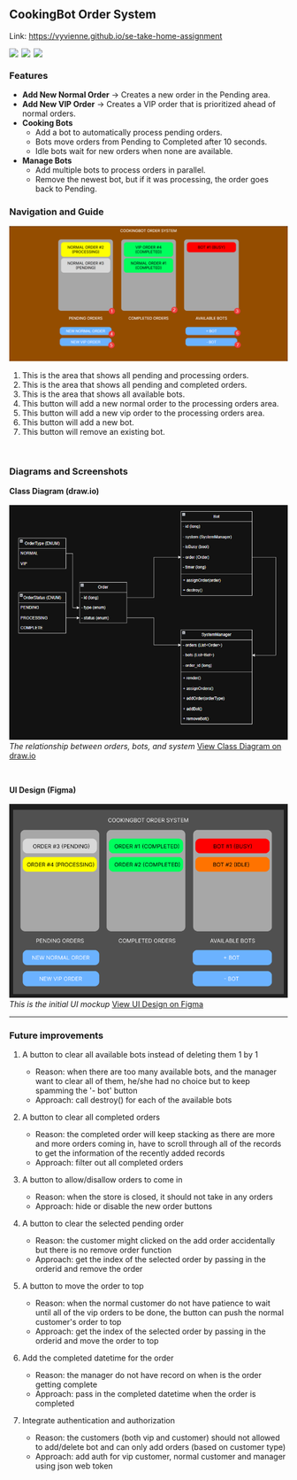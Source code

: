 ## CookingBot Order System
Link: https://vyvienne.github.io/se-take-home-assignment

<div style="display: flex; flex-wrap: wrap; gap: 6px; align-items: center;">
  <img src="https://img.shields.io/badge/-HTML5-E34F26?logo=html5&logoColor=white&style=flat" />
  <img src="https://img.shields.io/badge/-CSS3-1572B6?logo=css&logoColor=white&style=flat" />
  <img src="https://img.shields.io/badge/-JavaScript-F7DF1E?logo=javascript&logoColor=black&style=flat" />
</div>

### Features
- **Add New Normal Order** -> Creates a new order in the Pending area.  
- **Add New VIP Order** -> Creates a VIP order that is prioritized ahead of normal orders.  
- **Cooking Bots**  
  - Add a bot to automatically process pending orders.  
  - Bots move orders from Pending to Completed after 10 seconds.  
  - Idle bots wait for new orders when none are available.  
- **Manage Bots**  
  - Add multiple bots to process orders in parallel.  
  - Remove the newest bot, but if it was processing, the order goes back to Pending.  

### Navigation and Guide
<img src="./asset/navigation_and_guide.png" width="600"/>  

1. This is the area that shows all pending and processing orders. 
2. This is the area that shows all pending and completed orders.
3. This is the area that shows all available bots.
4. This button will add a new normal order to the processing orders area.
5. This button will add a new vip order to the processing orders area.
6. This button will add a new bot.
7. This button will remove an existing bot.

<br/>
 

### Diagrams and Screenshots

**Class Diagram (draw.io)**  
<br/>
<img src="./asset/class_diagram.png" width="600"/>  
*The relationship between orders, bots, and system*
[View Class Diagram on draw.io](https://drive.google.com/file/d/12zSYeIzdkkMp3QczAnlS6P3vISCX_QhL/view?usp=drive_link)

<br/>

**UI Design (Figma)**  
<br/>
<img src="./asset/ui_design.png" width="600"/>  
*This is the initial UI mockup*
[View UI Design on Figma](https://www.figma.com/design/nme8PYrXDRU8C6xlA7H4EL/FeedMe?node-id=0-1&t=zVPh4efur1SM4amj-1)

---

### Future improvements
1) A button to clear all available bots instead of deleting them 1 by 1
   - Reason: when there are too many available bots, and the manager want to clear all of them, he/she had no choice but to keep spamming the '- bot' button
   - Approach: call destroy() for each of the available bots

2) A button to clear all completed orders
   - Reason: the completed order will keep stacking as there are more and more orders coming in, have to scroll through all of the records to get the information of the recently added records
   - Approach: filter out all completed orders

3) A button to allow/disallow orders to come in
   - Reason: when the store is closed, it should not take in any orders
   - Approach: hide or disable the new order buttons

4) A button to clear the selected pending order
   - Reason: the customer might clicked on the add order accidentally but there is no remove order function
   - Approach: get the index of the selected order by passing in the orderid and remove the order

5) A button to move the order to top
   - Reason: when the normal customer do not have patience to wait until all of the vip orders to be done, the button can push the normal customer's order to top
   - Approach: get the index of the selected order by passing in the orderid and move the order to top

6) Add the completed datetime for the order
   - Reason: the manager do not have record on when is the order getting complete
   - Approach: pass in the completed datetime when the order is completed

7) Integrate authentication and authorization
   - Reason: the customers (both vip and customer) should not allowed to add/delete bot and can only add orders (based on customer type)
   - Approach: add auth for vip customer, normal customer and manager using json web token
